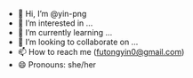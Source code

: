 - 👋 Hi, I’m @yin-png
- 👀 I’m interested in ...
- 🌱 I’m currently learning ...
- 💞️ I’m looking to collaborate on ...
- 📫 How to reach me (futongyin0@gmail.com)
- 😄 Pronouns: she/her

<!---
yin-png/yin-png is a ✨ special ✨ repository because its `README.md` (this file) appears on your GitHub profile.
You can click the Preview link to take a look at your changes.
--->
